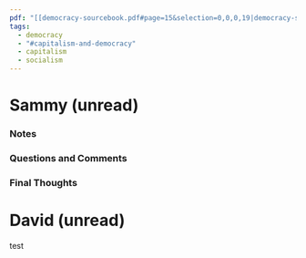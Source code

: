 ```yaml
---
pdf: "[[democracy-sourcebook.pdf#page=15&selection=0,0,0,19|democracy-sourcebook, page 15]]"
tags:
  - democracy
  - "#capitalism-and-democracy"
  - capitalism
  - socialism
---
```

# Sammy (unread)

### Notes

### Questions and Comments

### Final Thoughts


# David (unread)

test